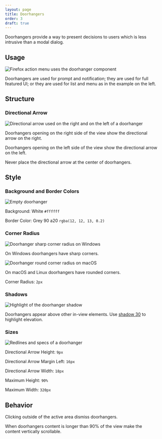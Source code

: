 ```yaml
---
layout: page
title: Doorhangers
order: 3
draft: true
---
```


Doorhangers provide a way to present decisions to users which is less intrusive than a modal dialog.

## Usage

![Firefox action menu uses the doorhanger component](../images/components/doorhangers/doorhanger-usage.png)

Doorhangers are used for prompt and notification; they are used for full featured UI; or they are used for list and menu as in the example on the left.

## Structure

### Directional Arrow

![Directional arrow used on the right and on the left of a doorhanger](../images/components/doorhangers/doorhanger-pointer.svg)

Doorhangers opening on the right side of the view show the directional arrow on the right.

Doorhangers opening on the left side of the view show the directional arrow on the left.

Never place the directional arrow at the center of doorhangers.

## Style

### Background and Border Colors

![Empty doorhanger](../images/components/doorhangers/doorhanger-color.svg)

Background: White `#ffffff`

Border Color: Grey 90 a20 `rgba(12, 12, 13, 0.2)`

### Corner Radius

![Doorhanger sharp corner radius on Windows](../images/components/doorhangers/doorhanger-radius-win.png)

On Windows doorhangers have sharp corners.

![Doorhanger round corner radius on macOS](../images/components/doorhangers/doorhanger-radius-macos.png)

On macOS and Linux doorhangers have rounded corners.

Corner Radius: `2px`

### Shadows

![Highlight of the doorhanger shadow](../images/components/doorhangers/doorhanger-shadow.png)

Doorhangers appear above other in-view elements. Use [shadow 30](../patterns/shadows.html#style) to highlight elevation.

### Sizes

![Redlines and specs of a doorhanger](../images/components/doorhangers/doorhanger-sizes.svg)

Directional Arrow Height: `9px`

Directional Arrow Margin Left: `16px`

Directional Arrow Width: `18px`

Maximum Height: `90%`

Maximum Width: `320px`

## Behavior

Clicking outside of the active area dismiss doorhangers.

When doorhangers content is longer than 90% of the view make the content vertically scrollable.
